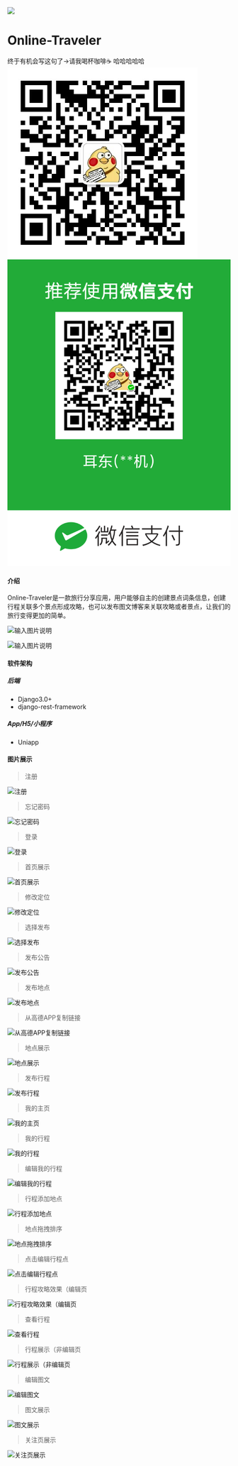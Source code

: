 ![]( https://steins-gate-visitor-count.greenhandatsjtu.repl.co/{Open-Traveler})

# Online-Traveler

终于有机会写这句了→请我喝杯咖啡☕ 哈哈哈哈哈
![输入图片说明](img/mmqrcode1648461016708.png)
![输入图片说明](img/mm_facetoface_collect_qrcode_1648461035614.png)
#### 介绍
Online-Traveler是一款旅行分享应用，用户能够自主的创建景点词条信息，创建行程关联多个景点形成攻略，也可以发布图文博客来关联攻略或者景点，让我们的旅行变得更加的简单。

![输入图片说明](https://images.gitee.com/uploads/images/2021/1108/210739_7588b67b_7404663.png "h5.png")

![输入图片说明](https://images.gitee.com/uploads/images/2021/1108/210752_05c7a463_7404663.png "app.png")

#### 软件架构

##### 后端

- Django3.0+
- django-rest-framework

##### App/H5/小程序

- Uniapp


#### 图片展示

> 注册

![注册](https://images.gitee.com/uploads/images/2021/1011/124937_2a34dd1d_7404663.png "00-注册_google-pixel5-sortasage-portrait.png")

> 忘记密码

![忘记密码](https://images.gitee.com/uploads/images/2021/1011/124951_623f921f_7404663.png "01-忘记密码_google-pixel5-sortasage-portrait.png")

> 登录

![登录](https://images.gitee.com/uploads/images/2021/1011/125004_31378fb9_7404663.png "02-登录_google-pixel5-sortasage-portrait.png")

> 首页展示

![首页展示](https://images.gitee.com/uploads/images/2021/1011/125025_eb2daabd_7404663.png "04-首页展示_google-pixel5-sortasage-portrait.png")

> 修改定位

![修改定位](https://images.gitee.com/uploads/images/2021/1011/125040_6ed5a196_7404663.png "05-修改定位_google-pixel5-sortasage-portrait.png")

> 选择发布

![选择发布](https://images.gitee.com/uploads/images/2021/1011/125054_40d5b407_7404663.png "06-选择发布_google-pixel5-sortasage-portrait.png")

> 发布公告

![发布公告](https://images.gitee.com/uploads/images/2021/1011/125106_7150da95_7404663.png "07-发布公告_google-pixel5-sortasage-portrait.png")

> 发布地点

![发布地点](https://images.gitee.com/uploads/images/2021/1011/125126_7068c0b5_7404663.png "08-发布地点_google-pixel5-sortasage-portrait.png")

> 从高德APP复制链接

![从高德APP复制链接](https://images.gitee.com/uploads/images/2021/1011/125147_d6698888_7404663.png "09-从高德APP复制链接_google-pixel5-sortasage-portrait.png")

> 地点展示

![地点展示](https://images.gitee.com/uploads/images/2021/1011/125654_8cd297e7_7404663.png "10-2地点展示_google-pixel5-sortasage-portrait.png")

> 发布行程

![发布行程](https://images.gitee.com/uploads/images/2021/1011/125708_cfa2c4c6_7404663.png "11-发布行程_google-pixel5-sortasage-portrait.png")

> 我的主页

![我的主页](https://images.gitee.com/uploads/images/2021/1011/125723_66191650_7404663.png "12-我的主页_google-pixel5-sortasage-portrait.png")

> 我的行程

![我的行程](https://images.gitee.com/uploads/images/2021/1011/125736_f47a52ba_7404663.png "13-我的行程_google-pixel5-sortasage-portrait.png")

> 编辑我的行程

![编辑我的行程](https://images.gitee.com/uploads/images/2021/1011/125750_e6d300fe_7404663.png "14-编辑我的行程_google-pixel5-sortasage-portrait.png")

> 行程添加地点

![行程添加地点](https://images.gitee.com/uploads/images/2021/1011/125802_ddfc613e_7404663.png "15-行程添加地点_google-pixel5-sortasage-portrait.png")

> 地点拖拽排序

![地点拖拽排序](https://images.gitee.com/uploads/images/2021/1011/125821_ac0fea6b_7404663.png "16-地点拖拽排序_google-pixel5-sortasage-portrait.png")

> 点击编辑行程点

![点击编辑行程点](https://images.gitee.com/uploads/images/2021/1011/125834_8168eabb_7404663.png "17-点击编辑行程点_google-pixel5-sortasage-portrait.png")

> 行程攻略效果（编辑页

![行程攻略效果（编辑页](https://images.gitee.com/uploads/images/2021/1011/125851_d5255bdd_7404663.png "18-行程攻略效果（编辑页）_google-pixel5-sortasage-portrait.png")

> 查看行程

![查看行程](https://images.gitee.com/uploads/images/2021/1011/125908_728db868_7404663.png "19-查看行程_google-pixel5-sortasage-portrait.png")

> 行程展示（非编辑页

![行程展示（非编辑页](https://images.gitee.com/uploads/images/2021/1011/125925_15f7a4cd_7404663.png "20-行程展示（非编辑页）_google-pixel5-sortasage-portrait.png")

> 编辑图文

![编辑图文](https://images.gitee.com/uploads/images/2021/1011/125945_2323ba5a_7404663.png "21-编辑图文_google-pixel5-sortasage-portrait.png")

> 图文展示

![图文展示](https://images.gitee.com/uploads/images/2021/1011/130004_66213e19_7404663.png "22-图文展示_google-pixel5-sortasage-portrait.png")

> 关注页展示

![关注页展示](https://images.gitee.com/uploads/images/2021/1011/130019_8f28bff1_7404663.png "23-关注页展示_google-pixel5-sortasage-portrait.png")

